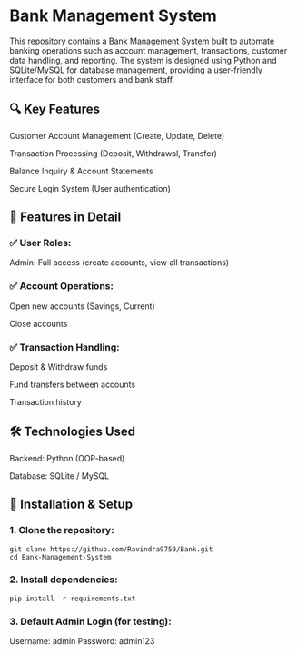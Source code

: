 # Bank Management System
This repository contains a Bank Management System built to automate banking operations such as account management, transactions, customer data handling, and reporting. The system is designed using Python and SQLite/MySQL for database management, providing a user-friendly interface for both customers and bank staff.
## 🔍 Key Features
Customer Account Management (Create, Update, Delete)

Transaction Processing (Deposit, Withdrawal, Transfer)

Balance Inquiry & Account Statements

Secure Login System (User authentication)
## 🚀 Features in Detail
### ✅ User Roles:

Admin: Full access (create accounts, view all transactions)

### ✅ Account Operations:

Open new accounts (Savings, Current)

Close accounts



### ✅ Transaction Handling:

Deposit & Withdraw funds

Fund transfers between accounts

Transaction history
## 🛠️ Technologies Used
Backend: Python (OOP-based)

Database: SQLite / MySQL

## 🔧 Installation & Setup
### 1. Clone the repository:
    git clone https://github.com/Ravindra9759/Bank.git
    cd Bank-Management-System
### 2. Install dependencies:
    pip install -r requirements.txt
### 3. Default Admin Login (for testing):
   Username: admin
   Password: admin123

